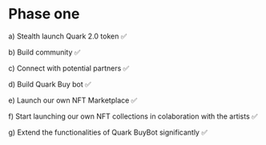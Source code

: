 # Phase one

a) Stealth launch Quark 2.0 token ✅

b) Build community ✅

c) Connect with potential partners ✅

d) Build Quark Buy bot ✅

e) Launch our own NFT Marketplace ✅

f) Start launching our own NFT collections in colaboration with the artists ✅

g) Extend the functionalities of Quark BuyBot significantly ✅

